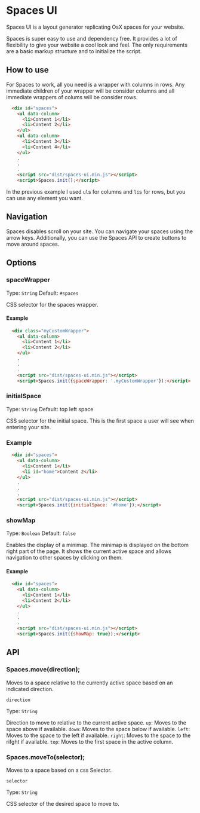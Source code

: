 # Spaces UI

Spaces UI is a layout generator replicating OsX spaces for your website.

Spaces is super easy to use and dependency free. It provides a lot of flexibility to give your website a cool look and feel. The only requirements are a basic markup structure and to initialize the script.

## How to use

For Spaces to work, all you need is a wrapper with columns in rows. Any immediate children of your wrapper will be consider columns and all immediate wrappers of colums will be consider rows.

```html
  <div id="spaces">
    <ul data-column>
      <li>Content 1</li>
      <li>Content 2</li>
    </ul>
    <ul data-column>
      <li>Content 3</li>
      <li>Content 4</li>
    </ul>
    .
    .
    .
    <script src="dist/spaces-ui.min.js"></script>
    <script>Spaces.init();</script>
```

In the previous example I used `ul`s for columns and `li`s for rows, but you can use any element you want.

## Navigation

Spaces disables scroll on your site. You can navigate your spaces using the arrow keys. Additionally, you can use the Spaces API to create buttons to move around spaces.

## Options

### spaceWrapper

Type: `String`
Default: `#spaces`

CSS selector for the spaces wrapper.

#### Example

```html
  <div class="myCustomWrapper">
    <ul data-column>
      <li>Content 1</li>
      <li>Content 2</li>
    </ul>
    .
    .
    .
    <script src="dist/spaces-ui.min.js"></script>
    <script>Spaces.init({spaceWrapper: '.myCustomWrapper'});</script>
```

### initialSpace

Type: `String`
Default: top left space

CSS selector for the initial space. This is the first space a user will see when entering your site.

### Example

```html
  <div id="spaces">
    <ul data-column>
      <li>Content 1</li>
      <li id="home">Content 2</li>
    </ul>
    .
    .
    .
    <script src="dist/spaces-ui.min.js"></script>
    <script>Spaces.init({initialSpace: '#home'});</script>
```

### showMap

Type: `Boolean`
Default: `false`

Enables the display of a minimap. The minimap is displayed on the bottom right part of the page. It shows the current active space and allows navigation to other spaces by clicking on them.

#### Example

```html
  <div id="spaces">
    <ul data-column>
      <li>Content 1</li>
      <li>Content 2</li>
    </ul>
    .
    .
    .
    <script src="dist/spaces-ui.min.js"></script>
    <script>Spaces.init({showMap: true});</script>
```

## API

### Spaces.move(direction);

Moves to a space relative to the currently active space based on an indicated direction.

`direction`

Type: `String`

Direction to move to relative to the current active space.
  `up`: Moves to the space above if available.
  `down`: Moves to the space below if available.
  `left`: Moves to the space to the left if available.
  `right`: Moves to the space to the rifght if available.
  `top`: Moves to the first space in the active column.


### Spaces.moveTo(selector);

Moves to a space based on a css Selector.

`selector`

Type: `String`

CSS selector of the desired space to move to.
